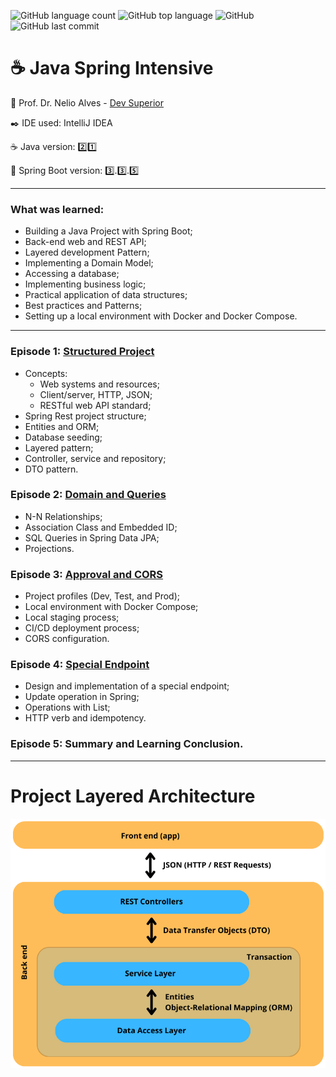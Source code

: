![GitHub language count](https://img.shields.io/github/languages/count/souzafcharles/Java-Spring-Intensive)
![GitHub top language](https://img.shields.io/github/languages/top/souzafcharles/Java-Spring-Intensive)
![GitHub](https://img.shields.io/github/license/souzafcharles/Java-Spring-Intensive)
![GitHub last commit](https://img.shields.io/github/last-commit/souzafcharles/Java-Spring-Intensive)


# :coffee: Java Spring Intensive

:triangular_flag_on_post: Prof. Dr. Nelio Alves - [Dev Superior](https://devsuperior.com.br)

:black_nib: IDE used: IntelliJ IDEA

:coffee: Java version: 2️⃣1️⃣

:leaves: Spring Boot version: 3️⃣.3️⃣.5️⃣

---
### What was learned:
- Building a Java Project with Spring Boot;
- Back-end web and REST API;
- Layered development Pattern;
- Implementing a Domain Model;
- Accessing a database;
- Implementing business logic;
- Practical application of data structures;
- Best practices and Patterns;
- Setting up a local environment with Docker and Docker Compose.
 
---

### Episode 1: [Structured Project](https://github.com/souzafcharles/Java-Spring-Intensive/tree/main/Episode_1_Structured_Project/dslist)
- Concepts:
   - Web systems and resources;
   - Client/server, HTTP, JSON;
   - RESTful web API standard;
- Spring Rest project structure;
- Entities and ORM;
- Database seeding;
- Layered pattern;
- Controller, service and repository;
- DTO pattern.

### Episode 2: [Domain and Queries](https://github.com/souzafcharles/Java-Spring-Intensive/tree/main/Episode_2_Domain_and_Queries/dslist)
- N-N Relationships; 
- Association Class and Embedded ID; 
- SQL Queries in Spring Data JPA; 
- Projections.

### Episode 3: [Approval and CORS](https://github.com/souzafcharles/Java-Spring-Intensive/tree/main/Episode_3_Approval_and_CORS/dslist)
- Project profiles (Dev, Test, and Prod);
- Local environment with Docker Compose;
- Local staging process;
- CI/CD deployment process;
- CORS configuration.

### Episode 4: [Special Endpoint](https://github.com/souzafcharles/Java-Spring-Intensive/tree/main/Episode_4_Special_Endpoint/dslist)
- Design and implementation of a special endpoint;
- Update operation in Spring;
- Operations with List;
- HTTP verb and idempotency.

### Episode 5: Summary and Learning Conclusion.

---

# Project Layered Architecture
![Layered Architecture](https://github.com/souzafcharles/Java-Spring-Intensive/blob/main/layered_architecture.png)
